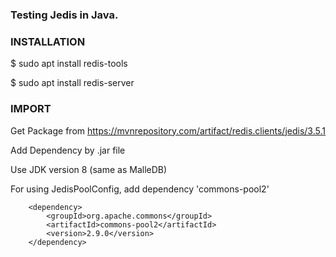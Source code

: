 ### Testing Jedis in Java.

### INSTALLATION
$ sudo apt install redis-tools

$ sudo apt install redis-server


### IMPORT
 Get Package from https://mvnrepository.com/artifact/redis.clients/jedis/3.5.1
 
 Add Dependency by .jar file

 Use JDK version 8 (same as MalleDB)

For using JedisPoolConfig, add dependency 'commons-pool2'

        <dependency>
            <groupId>org.apache.commons</groupId>
            <artifactId>commons-pool2</artifactId>
            <version>2.9.0</version>
        </dependency>
        
 
